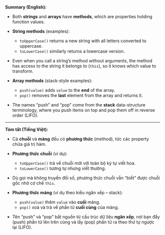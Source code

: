 **Summary (English):**

* Both **strings** and **arrays** have **methods**, which are properties holding function values.
* **String methods** (examples):

  * `toUpperCase()` returns a new string with all letters converted to uppercase.
  * `toLowerCase()` similarly returns a lowercase version.
* Even when you call a string’s method without arguments, the method has access to the string it belongs to (`this`), so it knows which value to transform.
* **Array methods** (stack-style examples):

  * `push(value)` adds `value` to the **end** of the array.
  * `pop()` removes the **last** element from the array and returns it.
* The names “push” and “pop” come from the **stack** data-structure terminology, where you push items on top and pop them off in reverse order (LIFO).

---

**Tóm tắt (Tiếng Việt):**

* Cả **chuỗi** và **mảng** đều có **phương thức** (method), tức các property chứa giá trị hàm.
* **Phương thức chuỗi** (ví dụ):

  * `toUpperCase()` trả về chuỗi mới với toàn bộ ký tự viết hoa.
  * `toLowerCase()` tương tự nhưng viết thường.
* Dù gọi mà không truyền đối số, phương thức chuỗi vẫn “biết” được chuỗi gốc nhờ cơ chế `this`.
* **Phương thức mảng** (ví dụ theo kiểu ngăn xếp – stack):

  * `push(value)` thêm `value` vào **cuối** mảng.
  * `pop()` xoá và trả về phần tử **cuối cùng** của mảng.
* Tên “push” và “pop” bắt nguồn từ cấu trúc dữ liệu **ngăn xếp**, nơi bạn đẩy (push) phần tử lên trên cùng và lấy (pop) phần tử ra theo thứ tự ngược lại (LIFO).
